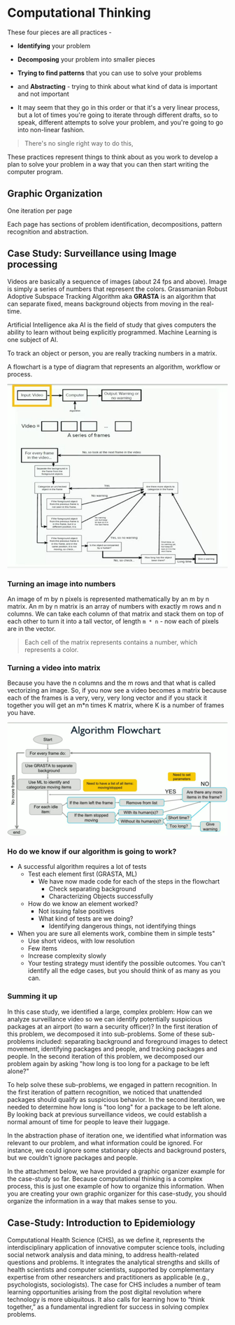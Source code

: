 # Computational Thinking

These four pieces are all practices -

* **Identifying** your problem
* **Decomposing** your problem into smaller pieces
* **Trying to find patterns** that you can use to solve your problems
* and **Abstracting** - trying to think about what kind of data is important and not important

* It may seem that they go in this order or that it's a very linear process, but a lot of times you're going to iterate through different drafts, so to speak, different attempts to solve your problem, and you're going to go into non-linear fashion.

> There's no single right way to do this,

These practices represent things to think about as you work to develop a plan to solve your problem in a way that you can then start writing the computer program.

## Graphic Organization

One iteration per page

Each page has sections of problem identification, decompositions, pattern recognition and abstraction.

## Case Study: Surveillance using Image processing

Videos are basically a sequence of images (about 24 fps and above). Image is simply a series of numbers that represent the colors. Grassmanian Robust Adoptive Subspace Tracking Algorithm aka **GRASTA** is an algorithm that can separate fixed, means background objects from moving in the real-time.

Artificial Intelligence aka AI is the field of study that gives computers the ability to learn without being explicitly programmed. Machine Learning is one subject of AI.

To track an object or person, you are really tracking numbers in a matrix.

A flowchart is a type of diagram that represents an algorithm, workflow or process.

![Surveillance Flowchart](../images/flowchart-surveillance.png)

### Turning an image into numbers

An image of m by n pixels is represented mathematically by an m by n matrix. An m by n matrix is an array of numbers with exactly m rows and n columns. We can take each column of that matrix and stack them on top of each other to turn it into a tall vector, of length ```m * n``` - now each of pixels are in the vector.

> Each cell of the matrix represents contains a number, which represents a color.

### Turning a video into matrix

Because you have the n columns and the m rows and that what is called vectorizing an image. So, if you now see a video becomes a matrix because each of the frames is a very, very, very long vector and if you stack it together you will get an m*n times K matrix, where K is a number of frames you have.

![Surveillance Algo flowchart](../images/suveillance-algo-flowchart.png)

### Ho do we know if our algorithm is going to work?

* A successful algorithm requires a lot of tests
  * Test each element first (GRASTA, ML)
    * We have now made code for each of the steps in the flowchart
      * Check separating background
      * Characterizing Objects successfully
  * How do we know an element worked?
    * Not issuing false positives
    * What kind of tests are we doing?
      * Identifying dangerous things, not identifying things
* When you are sure all elements work, combine them in simple tests"
  * Use short videos, with low resolution
  * Few items
  * Increase complexity slowly
  * Your testing strategy must identify the possible outcomes. You can't identify all the edge cases, but you should think of as many as you can.

### Summing it up

In this case study, we identified a large, complex problem: How can we analyze surveillance video so we can identify potentially suspicious packages at an airport (to warn a security officer)? In the first iteration of this problem, we decomposed it into sub-problems. Some of these sub-problems included: separating background and foreground images to detect movement, identifying packages and people, and tracking packages and people. In the second iteration of this problem, we decomposed our problem again by asking "how long is too long for a package to be left alone?"

To help solve these sub-problems, we engaged in pattern recognition. In the first iteration of pattern recognition, we noticed that unattended packages should qualify as suspicious behavior. In the second iteration, we needed to determine how long is "too long" for a package to be left alone. By looking back at previous surveillance videos, we could establish a normal amount of time for people to leave their luggage.

In the abstraction phase of iteration one, we identified what information was relevant to our problem, and what information could be ignored. For instance, we could ignore some stationary objects and background posters, but we couldn't ignore packages and people.

In the attachment below, we have provided a graphic organizer example for the case-study so far. Because computational thinking is a complex process, this is just one example of how to organize this information. When you are creating your own graphic organizer for this case-study, you should organize the information in a way that makes sense to you.

## Case-Study: Introduction to Epidemiology

Computational Health Science (CHS), as we define it, represents the interdisciplinary application of innovative computer science tools, including social network analysis and data mining, to address health-related questions and problems. It integrates the analytical strengths and skills of health scientists and computer scientists, supported by complementary expertise from other researchers and practitioners as applicable (e.g., psychologists, sociologists). The case for CHS includes a number of team learning opportunities arising from the post digital revolution where technology is more ubiquitous. It also calls for learning how to “think together,” as a fundamental ingredient for success in solving complex problems.
